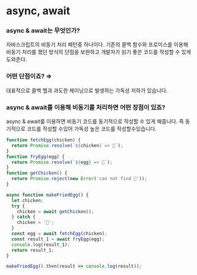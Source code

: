 # async, await

### async & await는 무엇인가?

자바스크립트의 비동기 처리 패턴중 하나이다. 기존의 콜백 함수와 프로미스를 이용해 비동기 처리를 했던 방식의 단점을 보완하고 개발자가 읽기 좋은 코드를 작성할 수 있게 도와준다.

### 어떤 단점이죠? ⇒

대표적으로 콜백 헬과 과도한 체이닝으로 발생하는 가독성 저하가 있습니다.

### async & await를 이용해 비동기를 처리하면 어떤 장점이 있죠?

async & await를 이용하면 비동기 코드를 동기적으로 작성할 수 있게 해줍니다. 즉 동기적으로 코드를 작성할 수있어 가독성 높은 코드를 작성할수있습니다.

```jsx
function fetchEgg(chicken) {
  return Promise.resolve(`${chicken} => 🥚`);
}
function fryEgg(egg) {
  return Promise.resolve(`${egg} => 🍳`);
}
function getChicken() {
  return Promise.reject(new Error('can not find 🐓'));
}

async function makeFriedEgg() {
  let chicken;
  try {
    chicken = await getChicken();
  } catch {
    chicken = '🐔';
  }
  const egg = await fetchEgg(chicken);
  const result_1 = await fryEgg(egg);
  console.log(result_1);
  return result_1;
}

makeFriedEgg().then(result => console.log(result));
```
